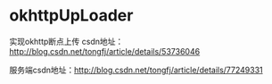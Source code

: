 # okhttpUpLoader
实现okhttp断点上传
csdn地址：http://blog.csdn.net/tongfj/article/details/53736046

服务端csdn地址：http://blog.csdn.net/tongfj/article/details/77249331
